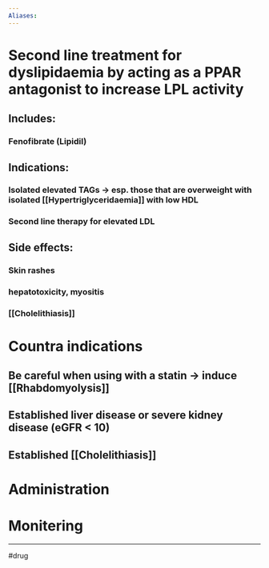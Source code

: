 ```yaml
---
Aliases:
---
```

# Second line treatment for dyslipidaemia by acting as a PPAR antagonist to increase LPL activity
## Includes:
### Fenofibrate (Lipidil)
## Indications: 
### Isolated elevated TAGs -> esp. those that are overweight with isolated [[Hypertriglyceridaemia]] with low HDL
### Second line therapy for elevated LDL
## Side effects:
### Skin rashes
### hepatotoxicity, myositis
### [[Cholelithiasis]]
# Countra indications
## Be careful when using with a statin -> induce [[Rhabdomyolysis]]
## Established liver disease or severe kidney disease (eGFR < 10)
## Established [[Cholelithiasis]]
# Administration 
# Monitering 


---
#drug 